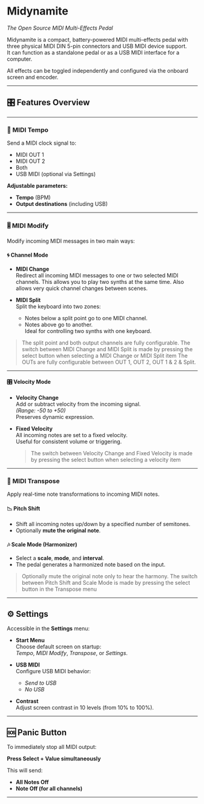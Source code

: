 # Midynamite  
*The Open Source MIDI Multi-Effects Pedal*

Midynamite is a compact, battery-powered MIDI multi-effects pedal with three physical MIDI DIN 5-pin connectors and USB MIDI device support.  
It can function as a standalone pedal or as a USB MIDI interface for a computer.

All effects can be toggled independently and configured via the onboard screen and encoder.

---

## 🎛 Features Overview

---

### 🎵 MIDI Tempo

Send a MIDI clock signal to:

- MIDI OUT 1  
- MIDI OUT 2  
- Both  
- USB MIDI (optional via Settings)

**Adjustable parameters:**

- **Tempo** (BPM)  
- **Output destinations** (including USB)

---

### 🎚 MIDI Modify

Modify incoming MIDI messages in two main ways:

#### 🌀 Channel Mode

- **MIDI Change**  
  Redirect all incoming MIDI messages to one or two selected MIDI channels.
  This allows you to play two synths at the same time.
  Also allows very quick channel changes between scenes.

- **MIDI Split**  
  Split the keyboard into two zones:  
  - Notes below a split point go to one MIDI channel.  
  - Notes above go to another.  
  Ideal for controlling two synths with one keyboard.

> The split point and both output channels are fully configurable.
> The switch between MIDI Change and MIDI Split is made by pressing the select button when selecting a MIDI Change or MIDI Split item
> The OUTs are fully configurable between OUT 1, OUT 2, OUT 1 & 2 & Split.
---

#### 🎛 Velocity Mode

- **Velocity Change**  
  Add or subtract velocity from the incoming signal.  
  *(Range: -50 to +50)*  
  Preserves dynamic expression.

- **Fixed Velocity**  
  All incoming notes are set to a fixed velocity.  
  Useful for consistent volume or triggering.

  > The switch between Velocity Change and Fixed Velocity is made by pressing the select button when selecting a velocity item


---

### 🎼 MIDI Transpose

Apply real-time note transformations to incoming MIDI notes.

#### 📉 Pitch Shift

- Shift all incoming notes up/down by a specified number of semitones.  
- Optionally **mute the original note**.

#### 🎶 Scale Mode (Harmonizer)

- Select a **scale**, **mode**, and **interval**.  
- The pedal generates a harmonized note based on the input.

> Optionally mute the original note only to hear the harmony.
> The switch between Pitch Shift and Scale Mode is made by pressing the select button in the Transpose menu

---

## ⚙️ Settings

Accessible in the **Settings** menu:
- **Start Menu**  
  Choose default screen on startup:  
  *Tempo*, *MIDI Modify*, *Transpose*, or *Settings*.

- **USB MIDI**  
  Configure USB MIDI behavior:  
  - *Send to USB*  
  - *No USB*

- **Contrast**  
  Adjust screen contrast in 10 levels (from 10% to 100%).

---

## 🆘 Panic Button

To immediately stop all MIDI output:

**Press Select + Value simultaneously**

This will send:

- **All Notes Off**
- **Note Off (for all channels)**

---

